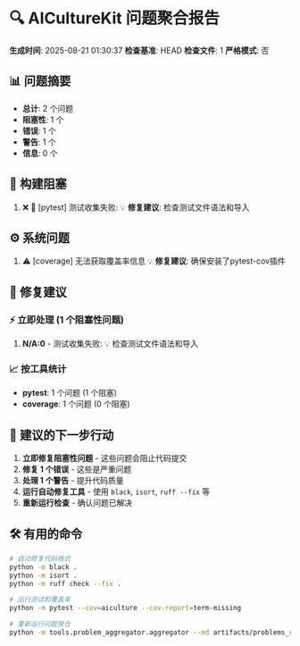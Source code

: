 # 🔍 AICultureKit 问题聚合报告

**生成时间**: 2025-08-21 01:30:37
**检查基准**: HEAD
**检查文件**: 1
**严格模式**: 否

## 📊 问题摘要

- **总计**: 2 个问题
- **阻塞性**: 1 个
- **错误**: 1 个
- **警告**: 1 个
- **信息**: 0 个

## 🛑 构建阻塞

1. ❌ 🚫 [pytest]  测试收集失败: 
   💡 **修复建议**: 检查测试文件语法和导入


## ⚙️ 系统问题

1. ⚠️ [coverage]  无法获取覆盖率信息
   💡 **修复建议**: 确保安装了pytest-cov插件


## 🎯 修复建议

### ⚡ 立即处理 (1 个阻塞性问题)

1. **N/A:0** - 测试收集失败: 
   💡 检查测试文件语法和导入

### 📈 按工具统计

- **pytest**: 1 个问题 (1 个阻塞)
- **coverage**: 1 个问题 (0 个阻塞)

## 🚀 建议的下一步行动

1. **立即修复阻塞性问题** - 这些问题会阻止代码提交
2. **修复 1 个错误** - 这些是严重问题
3. **处理 1 个警告** - 提升代码质量
4. **运行自动修复工具** - 使用 `black`, `isort`, `ruff --fix` 等
5. **重新运行检查** - 确认问题已解决

## 🛠️ 有用的命令

```bash
# 自动修复代码格式
python -m black .
python -m isort .
python -m ruff check --fix .

# 运行测试和覆盖率
python -m pytest --cov=aiculture --cov-report=term-missing

# 重新运行问题聚合
python -m tools.problem_aggregator.aggregator --md artifacts/problems_report.md
```
